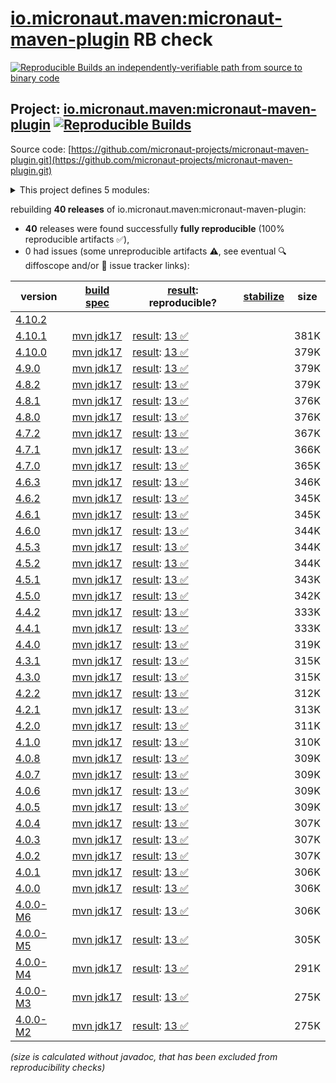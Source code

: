 [io.micronaut.maven:micronaut-maven-plugin](https://central.sonatype.com/artifact/io.micronaut.maven/micronaut-maven-plugin/versions) RB check
=======

[![Reproducible Builds](https://reproducible-builds.org/images/logos/rb.svg) an independently-verifiable path from source to binary code](https://reproducible-builds.org/)

## Project: [io.micronaut.maven:micronaut-maven-plugin](https://central.sonatype.com/artifact/io.micronaut.maven/micronaut-maven-plugin/versions) [![Reproducible Builds](https://img.shields.io/endpoint?url=https://raw.githubusercontent.com/jvm-repo-rebuild/reproducible-central/master/content/io/micronaut/maven/micronaut-maven-plugin/badge.json)](https://github.com/jvm-repo-rebuild/reproducible-central/blob/master/content/io/micronaut/maven/micronaut-maven-plugin/README.md)

Source code: [https://github.com/micronaut-projects/micronaut-maven-plugin.git](https://github.com/micronaut-projects/micronaut-maven-plugin.git)

<details><summary>This project defines 5 modules:</summary>

* [io.micronaut.maven:micronaut-maven-core](https://central.sonatype.com/artifact/io.micronaut.maven/micronaut-maven-core/overview)
* [io.micronaut.maven:micronaut-maven-enforcer-rules](https://central.sonatype.com/artifact/io.micronaut.maven/micronaut-maven-enforcer-rules/overview)
* [io.micronaut.maven:micronaut-maven-jib-integration](https://central.sonatype.com/artifact/io.micronaut.maven/micronaut-maven-jib-integration/overview)
* [io.micronaut.maven:micronaut-maven-plugin](https://central.sonatype.com/artifact/io.micronaut.maven/micronaut-maven-plugin/overview)
* [io.micronaut.maven:micronaut-maven-plugin-parent](https://central.sonatype.com/artifact/io.micronaut.maven/micronaut-maven-plugin-parent/overview)
</details>

rebuilding **40 releases** of io.micronaut.maven:micronaut-maven-plugin:
- **40** releases were found successfully **fully reproducible** (100% reproducible artifacts :white_check_mark:),
- 0 had issues (some unreproducible artifacts :warning:, see eventual :mag: diffoscope and/or :memo: issue tracker links):

| version | [build spec](/BUILDSPEC.md) | [result](https://reproducible-builds.org/docs/jvm/): reproducible? | [stabilize](https://github.com/google/oss-rebuild/blob/main/cmd/stabilize/README.md) | size |
| -- | --------- | ------ | ------ | -- |
| [4.10.2](https://central.sonatype.com/artifact/io.micronaut.maven/micronaut-maven-plugin/4.10.2/pom) | | | |
| [4.10.1](https://central.sonatype.com/artifact/io.micronaut.maven/micronaut-maven-plugin/4.10.1/pom) | [mvn jdk17](micronaut-maven-plugin-4.10.1.buildspec) | [result](micronaut-maven-plugin-parent-4.10.1.buildinfo): [13 :white_check_mark: ](micronaut-maven-plugin-parent-4.10.1.buildcompare) | | 381K |
| [4.10.0](https://central.sonatype.com/artifact/io.micronaut.maven/micronaut-maven-plugin/4.10.0/pom) | [mvn jdk17](micronaut-maven-plugin-4.10.0.buildspec) | [result](micronaut-maven-plugin-parent-4.10.0.buildinfo): [13 :white_check_mark: ](micronaut-maven-plugin-parent-4.10.0.buildcompare) | | 379K |
| [4.9.0](https://central.sonatype.com/artifact/io.micronaut.maven/micronaut-maven-plugin/4.9.0/pom) | [mvn jdk17](micronaut-maven-plugin-4.9.0.buildspec) | [result](micronaut-maven-plugin-parent-4.9.0.buildinfo): [13 :white_check_mark: ](micronaut-maven-plugin-parent-4.9.0.buildcompare) | | 379K |
| [4.8.2](https://central.sonatype.com/artifact/io.micronaut.maven/micronaut-maven-plugin/4.8.2/pom) | [mvn jdk17](micronaut-maven-plugin-4.8.2.buildspec) | [result](micronaut-maven-plugin-parent-4.8.2.buildinfo): [13 :white_check_mark: ](micronaut-maven-plugin-parent-4.8.2.buildcompare) | | 379K |
| [4.8.1](https://central.sonatype.com/artifact/io.micronaut.maven/micronaut-maven-plugin/4.8.1/pom) | [mvn jdk17](micronaut-maven-plugin-4.8.1.buildspec) | [result](micronaut-maven-plugin-parent-4.8.1.buildinfo): [13 :white_check_mark: ](micronaut-maven-plugin-parent-4.8.1.buildcompare) | | 376K |
| [4.8.0](https://central.sonatype.com/artifact/io.micronaut.maven/micronaut-maven-plugin/4.8.0/pom) | [mvn jdk17](micronaut-maven-plugin-4.8.0.buildspec) | [result](micronaut-maven-plugin-parent-4.8.0.buildinfo): [13 :white_check_mark: ](micronaut-maven-plugin-parent-4.8.0.buildcompare) | | 376K |
| [4.7.2](https://central.sonatype.com/artifact/io.micronaut.maven/micronaut-maven-plugin/4.7.2/pom) | [mvn jdk17](micronaut-maven-plugin-4.7.2.buildspec) | [result](micronaut-maven-plugin-parent-4.7.2.buildinfo): [13 :white_check_mark: ](micronaut-maven-plugin-parent-4.7.2.buildcompare) | | 367K |
| [4.7.1](https://central.sonatype.com/artifact/io.micronaut.maven/micronaut-maven-plugin/4.7.1/pom) | [mvn jdk17](micronaut-maven-plugin-4.7.1.buildspec) | [result](micronaut-maven-plugin-parent-4.7.1.buildinfo): [13 :white_check_mark: ](micronaut-maven-plugin-parent-4.7.1.buildcompare) | | 366K |
| [4.7.0](https://central.sonatype.com/artifact/io.micronaut.maven/micronaut-maven-plugin/4.7.0/pom) | [mvn jdk17](micronaut-maven-plugin-4.7.0.buildspec) | [result](micronaut-maven-plugin-parent-4.7.0.buildinfo): [13 :white_check_mark: ](micronaut-maven-plugin-parent-4.7.0.buildcompare) | | 365K |
| [4.6.3](https://central.sonatype.com/artifact/io.micronaut.maven/micronaut-maven-plugin/4.6.3/pom) | [mvn jdk17](micronaut-maven-plugin-4.6.3.buildspec) | [result](micronaut-maven-plugin-parent-4.6.3.buildinfo): [13 :white_check_mark: ](micronaut-maven-plugin-parent-4.6.3.buildcompare) | | 346K |
| [4.6.2](https://central.sonatype.com/artifact/io.micronaut.maven/micronaut-maven-plugin/4.6.2/pom) | [mvn jdk17](micronaut-maven-plugin-4.6.2.buildspec) | [result](micronaut-maven-plugin-parent-4.6.2.buildinfo): [13 :white_check_mark: ](micronaut-maven-plugin-parent-4.6.2.buildcompare) | | 345K |
| [4.6.1](https://central.sonatype.com/artifact/io.micronaut.maven/micronaut-maven-plugin/4.6.1/pom) | [mvn jdk17](micronaut-maven-plugin-4.6.1.buildspec) | [result](micronaut-maven-plugin-parent-4.6.1.buildinfo): [13 :white_check_mark: ](micronaut-maven-plugin-parent-4.6.1.buildcompare) | | 345K |
| [4.6.0](https://central.sonatype.com/artifact/io.micronaut.maven/micronaut-maven-plugin/4.6.0/pom) | [mvn jdk17](micronaut-maven-plugin-4.6.0.buildspec) | [result](micronaut-maven-plugin-parent-4.6.0.buildinfo): [13 :white_check_mark: ](micronaut-maven-plugin-parent-4.6.0.buildcompare) | | 344K |
| [4.5.3](https://central.sonatype.com/artifact/io.micronaut.maven/micronaut-maven-plugin/4.5.3/pom) | [mvn jdk17](micronaut-maven-plugin-4.5.3.buildspec) | [result](micronaut-maven-plugin-parent-4.5.3.buildinfo): [13 :white_check_mark: ](micronaut-maven-plugin-parent-4.5.3.buildcompare) | | 344K |
| [4.5.2](https://central.sonatype.com/artifact/io.micronaut.maven/micronaut-maven-plugin/4.5.2/pom) | [mvn jdk17](micronaut-maven-plugin-4.5.2.buildspec) | [result](micronaut-maven-plugin-parent-4.5.2.buildinfo): [13 :white_check_mark: ](micronaut-maven-plugin-parent-4.5.2.buildcompare) | | 344K |
| [4.5.1](https://central.sonatype.com/artifact/io.micronaut.maven/micronaut-maven-plugin/4.5.1/pom) | [mvn jdk17](micronaut-maven-plugin-4.5.1.buildspec) | [result](micronaut-maven-plugin-parent-4.5.1.buildinfo): [13 :white_check_mark: ](micronaut-maven-plugin-parent-4.5.1.buildcompare) | | 343K |
| [4.5.0](https://central.sonatype.com/artifact/io.micronaut.maven/micronaut-maven-plugin/4.5.0/pom) | [mvn jdk17](micronaut-maven-plugin-4.5.0.buildspec) | [result](micronaut-maven-plugin-parent-4.5.0.buildinfo): [13 :white_check_mark: ](micronaut-maven-plugin-parent-4.5.0.buildcompare) | | 342K |
| [4.4.2](https://central.sonatype.com/artifact/io.micronaut.maven/micronaut-maven-plugin/4.4.2/pom) | [mvn jdk17](micronaut-maven-plugin-4.4.2.buildspec) | [result](micronaut-maven-plugin-parent-4.4.2.buildinfo): [13 :white_check_mark: ](micronaut-maven-plugin-parent-4.4.2.buildcompare) | | 333K |
| [4.4.1](https://central.sonatype.com/artifact/io.micronaut.maven/micronaut-maven-plugin/4.4.1/pom) | [mvn jdk17](micronaut-maven-plugin-4.4.1.buildspec) | [result](micronaut-maven-plugin-parent-4.4.1.buildinfo): [13 :white_check_mark: ](micronaut-maven-plugin-parent-4.4.1.buildcompare) | | 333K |
| [4.4.0](https://central.sonatype.com/artifact/io.micronaut.maven/micronaut-maven-plugin/4.4.0/pom) | [mvn jdk17](micronaut-maven-plugin-4.4.0.buildspec) | [result](micronaut-maven-plugin-parent-4.4.0.buildinfo): [13 :white_check_mark: ](micronaut-maven-plugin-parent-4.4.0.buildcompare) | | 319K |
| [4.3.1](https://central.sonatype.com/artifact/io.micronaut.maven/micronaut-maven-plugin/4.3.1/pom) | [mvn jdk17](micronaut-maven-plugin-4.3.1.buildspec) | [result](micronaut-maven-plugin-parent-4.3.1.buildinfo): [13 :white_check_mark: ](micronaut-maven-plugin-parent-4.3.1.buildcompare) | | 315K |
| [4.3.0](https://central.sonatype.com/artifact/io.micronaut.maven/micronaut-maven-plugin/4.3.0/pom) | [mvn jdk17](micronaut-maven-plugin-4.3.0.buildspec) | [result](micronaut-maven-plugin-parent-4.3.0.buildinfo): [13 :white_check_mark: ](micronaut-maven-plugin-parent-4.3.0.buildcompare) | | 315K |
| [4.2.2](https://central.sonatype.com/artifact/io.micronaut.maven/micronaut-maven-plugin/4.2.2/pom) | [mvn jdk17](micronaut-maven-plugin-4.2.2.buildspec) | [result](micronaut-maven-plugin-parent-4.2.2.buildinfo): [13 :white_check_mark: ](micronaut-maven-plugin-parent-4.2.2.buildcompare) | | 312K |
| [4.2.1](https://central.sonatype.com/artifact/io.micronaut.maven/micronaut-maven-plugin/4.2.1/pom) | [mvn jdk17](micronaut-maven-plugin-4.2.1.buildspec) | [result](micronaut-maven-plugin-parent-4.2.1.buildinfo): [13 :white_check_mark: ](micronaut-maven-plugin-parent-4.2.1.buildcompare) | | 313K |
| [4.2.0](https://central.sonatype.com/artifact/io.micronaut.maven/micronaut-maven-plugin/4.2.0/pom) | [mvn jdk17](micronaut-maven-plugin-4.2.0.buildspec) | [result](micronaut-maven-plugin-parent-4.2.0.buildinfo): [13 :white_check_mark: ](micronaut-maven-plugin-parent-4.2.0.buildcompare) | | 311K |
| [4.1.0](https://central.sonatype.com/artifact/io.micronaut.maven/micronaut-maven-plugin/4.1.0/pom) | [mvn jdk17](micronaut-maven-plugin-4.1.0.buildspec) | [result](micronaut-maven-plugin-parent-4.1.0.buildinfo): [13 :white_check_mark: ](micronaut-maven-plugin-parent-4.1.0.buildcompare) | | 310K |
| [4.0.8](https://central.sonatype.com/artifact/io.micronaut.maven/micronaut-maven-plugin/4.0.8/pom) | [mvn jdk17](micronaut-maven-plugin-4.0.8.buildspec) | [result](micronaut-maven-plugin-parent-4.0.8.buildinfo): [13 :white_check_mark: ](micronaut-maven-plugin-parent-4.0.8.buildcompare) | | 309K |
| [4.0.7](https://central.sonatype.com/artifact/io.micronaut.maven/micronaut-maven-plugin/4.0.7/pom) | [mvn jdk17](micronaut-maven-plugin-4.0.7.buildspec) | [result](micronaut-maven-plugin-parent-4.0.7.buildinfo): [13 :white_check_mark: ](micronaut-maven-plugin-parent-4.0.7.buildcompare) | | 309K |
| [4.0.6](https://central.sonatype.com/artifact/io.micronaut.maven/micronaut-maven-plugin/4.0.6/pom) | [mvn jdk17](micronaut-maven-plugin-4.0.6.buildspec) | [result](micronaut-maven-plugin-parent-4.0.6.buildinfo): [13 :white_check_mark: ](micronaut-maven-plugin-parent-4.0.6.buildcompare) | | 309K |
| [4.0.5](https://central.sonatype.com/artifact/io.micronaut.maven/micronaut-maven-plugin/4.0.5/pom) | [mvn jdk17](micronaut-maven-plugin-4.0.5.buildspec) | [result](micronaut-maven-plugin-parent-4.0.5.buildinfo): [13 :white_check_mark: ](micronaut-maven-plugin-parent-4.0.5.buildcompare) | | 309K |
| [4.0.4](https://central.sonatype.com/artifact/io.micronaut.maven/micronaut-maven-plugin/4.0.4/pom) | [mvn jdk17](micronaut-maven-plugin-4.0.4.buildspec) | [result](micronaut-maven-plugin-parent-4.0.4.buildinfo): [13 :white_check_mark: ](micronaut-maven-plugin-parent-4.0.4.buildcompare) | | 307K |
| [4.0.3](https://central.sonatype.com/artifact/io.micronaut.maven/micronaut-maven-plugin/4.0.3/pom) | [mvn jdk17](micronaut-maven-plugin-4.0.3.buildspec) | [result](micronaut-maven-plugin-parent-4.0.3.buildinfo): [13 :white_check_mark: ](micronaut-maven-plugin-parent-4.0.3.buildcompare) | | 307K |
| [4.0.2](https://central.sonatype.com/artifact/io.micronaut.maven/micronaut-maven-plugin/4.0.2/pom) | [mvn jdk17](micronaut-maven-plugin-4.0.2.buildspec) | [result](micronaut-maven-plugin-parent-4.0.2.buildinfo): [13 :white_check_mark: ](micronaut-maven-plugin-parent-4.0.2.buildcompare) | | 307K |
| [4.0.1](https://central.sonatype.com/artifact/io.micronaut.maven/micronaut-maven-plugin/4.0.1/pom) | [mvn jdk17](micronaut-maven-plugin-4.0.1.buildspec) | [result](micronaut-maven-plugin-parent-4.0.1.buildinfo): [13 :white_check_mark: ](micronaut-maven-plugin-parent-4.0.1.buildcompare) | | 306K |
| [4.0.0](https://central.sonatype.com/artifact/io.micronaut.maven/micronaut-maven-plugin/4.0.0/pom) | [mvn jdk17](micronaut-maven-plugin-4.0.0.buildspec) | [result](micronaut-maven-plugin-parent-4.0.0.buildinfo): [13 :white_check_mark: ](micronaut-maven-plugin-parent-4.0.0.buildcompare) | | 306K |
| [4.0.0-M6](https://central.sonatype.com/artifact/io.micronaut.maven/micronaut-maven-plugin/4.0.0-M6/pom) | [mvn jdk17](micronaut-maven-plugin-4.0.0-M6.buildspec) | [result](micronaut-maven-plugin-parent-4.0.0-M6.buildinfo): [13 :white_check_mark: ](micronaut-maven-plugin-parent-4.0.0-M6.buildcompare) | | 306K |
| [4.0.0-M5](https://central.sonatype.com/artifact/io.micronaut.maven/micronaut-maven-plugin/4.0.0-M5/pom) | [mvn jdk17](micronaut-maven-plugin-4.0.0-M5.buildspec) | [result](micronaut-maven-plugin-parent-4.0.0-M5.buildinfo): [13 :white_check_mark: ](micronaut-maven-plugin-parent-4.0.0-M5.buildcompare) | | 305K |
| [4.0.0-M4](https://central.sonatype.com/artifact/io.micronaut.maven/micronaut-maven-plugin/4.0.0-M4/pom) | [mvn jdk17](micronaut-maven-plugin-4.0.0-M4.buildspec) | [result](micronaut-maven-plugin-parent-4.0.0-M4.buildinfo): [13 :white_check_mark: ](micronaut-maven-plugin-parent-4.0.0-M4.buildcompare) | | 291K |
| [4.0.0-M3](https://central.sonatype.com/artifact/io.micronaut.maven/micronaut-maven-plugin/4.0.0-M3/pom) | [mvn jdk17](micronaut-maven-plugin-4.0.0-M3.buildspec) | [result](micronaut-maven-plugin-parent-4.0.0-M3.buildinfo): [13 :white_check_mark: ](micronaut-maven-plugin-parent-4.0.0-M3.buildcompare) | | 275K |
| [4.0.0-M2](https://central.sonatype.com/artifact/io.micronaut.maven/micronaut-maven-plugin/4.0.0-M2/pom) | [mvn jdk17](micronaut-maven-plugin-4.0.0-M2.buildspec) | [result](micronaut-maven-plugin-parent-4.0.0-M2.buildinfo): [13 :white_check_mark: ](micronaut-maven-plugin-parent-4.0.0-M2.buildcompare) | | 275K |

<i>(size is calculated without javadoc, that has been excluded from reproducibility checks)</i>
